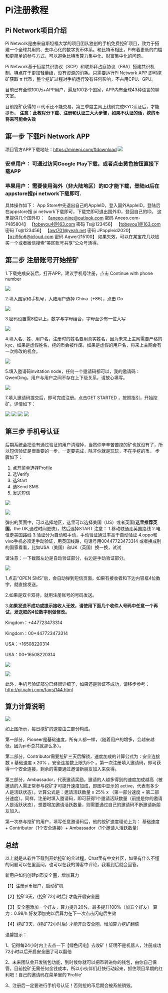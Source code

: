 # Pi注册教程
## Pi Network项目介绍
Pi Network是由来自斯坦福大学的项目团队独创的手机免费挖矿项目，致力于搭建一个全球共用的、去中心化的数字货币体系。和比特币相比，Pi有着更低的门槛和更简单的参与方式，可以避免比特币算力集中化、财富集中化的问题。

Pi Network基于恒星共识协议（SCP）和联邦拜占庭协议（FBA）搭建共识机制，特点在于更加轻量级，没有资源的消耗。只需要运行Pi Network APP 即可挖矿获取 π 代币，整个挖矿过程对手机运行没有任何影响，不占用CPU、GPU。

目前已有全球100万+APP用户，遍及100多个国家，APP内有全球43种语言的聊天室。

目前挖矿获得的 π 代币还不能交易，第三季度主网上线前完成KYC认证后，才能提币。
**注意：此教程分下载、注册和认证三大大步骤，如果不认证的话，挖的币将来可能会失效**

## 第一步 下载Pi Network APP

项目官方APP下载地址：https://minepi.com/#download
![](https://i.imgur.com/0C385Tl.png)
### **安卓用户：** 可通过访问Google Play下载，或者点击黄色按钮直接下载APP

### **苹果用户：** 需要使用海外（非大陆地区）的ID才能下载，登陆id后在appstore搜pi network下载即可.
具体操作如下：
App Store中先退出自己的AppleID，登入国外AppleID，登陆后在appstore搜 pi network下载即可，下载完即可退出国外ID，登回自己的ID。
这里提供几个国外ID：
【aneeo-nine@outlook.com 密码  Aneeo.com-7485804】
【tobeyou4@163.com    密码 Ts@123456】
【tobeyou1@163.com    密码 Ts@123456】
【awt701@yeah.net     密码 JPappleid2020】
【qzi95p6@icloud.com  密码 Aqwer215100】
如果失效，可以在某宝花几块钱买一个或者微信搜索”美区账号共享“公众号活得。

## 第二步 注册账号开始挖矿
1.下载完成安装后，打开APP。建议手机号注册，点击 Continue with phone number

![](https://i.imgur.com/p6MQreO.png)

2.填入国家和手机号，大陆用户选择 China（+86），点击 Go

![](https://i.imgur.com/Kr1lD69.png)

3.密码设置需8位以上，数字与字母组合，字母至少有一位大写

![](https://i.imgur.com/gDpUQ5S.png)

4.填入名、姓、用户名，注册时的姓名要用真实姓名，因为未来上主网需要严格的kyc，如果是虚假姓名，挖的币会被作废。如果是虚假的用户名，将来上主网会有一次修改的机会。

![](https://i.imgur.com/dBN71YM.png)

5.填入邀请码invitation node，任何一个邀请码都可以，我的邀请码：QwenDing，用户与用户之间不存在上下级关系，请放心填写。

![](https://i.imgur.com/B1GIO8r.png)

7.填入邀请码提交后，即可完成注册。点击GET STARTED ，按照指引，开始挖矿。详情如下：

![](https://i.imgur.com/Jm1OEdR.png)
![](https://i.imgur.com/x2bfxaL.png)
![](https://i.imgur.com/kWB8XlB.png)
![](https://i.imgur.com/R5Xt7fM.png)

## 第三步 手机号认证

后期系统会把没有通过验证的用户清理掉，当然你辛辛苦苦挖的矿也就没有了，所以短信验证是很重要的一步，一定要完成，除非你就是玩玩，不在乎挖的币。
步骤如下：
01. 点开菜单选择Profile
02. 选Verify
03. 选Start
04. 选Send SMS
05. 发送短信

![](https://i.imgur.com/vKqbcMv.png)

![](https://i.imgur.com/vBWWEEm.png)

弹出的页面中，可以选择地区，这里可以选择美国（US）或者英国(**这里推荐英国**，the UK,通过时间更快)，然后选择START
注意：
1.移动联通走英国路线
2.电信走美国路线
3.验证分为自动和手动，手动验证通过率高于自动验证
4.oppo和vivo手机必须走手动验证，用英国线路，电话号用00447723473314
或者换成别的国家看看，比如USA（美国）和UK（英国）换一换，试试

请注意：一下截图左边是自动验证部分，右边是手动验证部分。

![](https://i.imgur.com/1Gj1Q5U.png)

1.点击“OPEN SMS”后，会自动弹到短信页面，如果有接收者和下边内容框4位数字，就直接发送。

2.如果是双卡双待，就用注册账号的号码发送。

3.**如果发送不成功或提示接收人无效，请使用下面几个收件人号码中任意一个再试，发送框的4位数字别做修改。**

Kingdom：+447723473314

Kingdom：00+447723473314

USA：+16508220314

USA：00+16508220314

![](https://i.imgur.com/Xg95ege.png)

![](https://i.imgur.com/ItiZfTB.png)

此外，手机号验证部分已经很详细了，如果还是验证不成功，请移步参考： http://pi.xahrj.com/faqs/144.html

## 算力计算说明

![](https://i.imgur.com/kvtmcIa.png)

如上图所示，每日挖矿的速度由三部分构成。

第一部分，Pioneer是基础速度，所有人都一样，（随着用户的增多，会越来越低，因为pi币总共就那么多）。

第二部分，Contributor需要挖矿三天后解锁，速度加成的计算公式为：安全连接数 x 基础速度 x 20% ，安全连接数上限为5个 。第一次注册填入邀请码，即可获得一个安全连接，剩余的需要通过邀请新朋友加入来获得。

第三部分，Ambassador，代表邀请奖励，邀请的人越多得到的速度加成越高（被邀请的人需正常参与挖矿才可提升速度加成，即图中显示的 active，代表有多少人是活跃状态）。计算公式是：邀请活跃数量 x 25% x （第一部分速度 + 第二部分速度）。同样，注册时填入邀请码，即可获得1个邀请活跃数量（前提是你的邀请人是活跃状态），想要增加邀请活跃数量，则需要通过自己的邀请码不断邀请新朋友加入。

第一次参与挖矿的用户，填写任意邀请码后，他的挖矿速度理论上为：
基础速度 + Contributor（1个安全连接）+ Ambassador（1个邀请人活跃数量）

## 总结

以上就是从软件下载到开始挖矿的全过程，Chat里有中文社区，如果有什么不懂的问题可以在里面问，也可以在我的博客中评论，我看到后就会回答。

新用户如何创建pi币安全圈，增加算力

【1】注册pi币账户，启动矿机

【2】挖矿3天，{挖矿72小时后} 才能开启安全圈

【3】安全圈添加一个好友，算力提升20%，最多提升100%（加五个好友） 算力：0.98/h 好友添加完以后算力在下一次点击闪电后生效

【4】挖矿3天，{挖矿72小时后} 才能开启安全圈，增加算力挖矿翻倍

温馨提示：

1、记得每24小时内上去点一下【绿色闪电】去收矿！证明不是机器人，注册成功72小时以后开启安全圈了可以翻倍

2、未来团队会开发钱包功能，到时候你就可以把币转进你的钱包，由你自己保管。目前挖矿无需任何金钱成本，所以小伙伴们赶快行动起来，抓住项目早期的红利吧！自己的邀请码在菜单里的‘Profile’

3、注册后一定要进行手机号认证！否则挖的币后期会被系统销毁。
